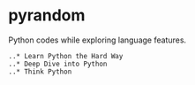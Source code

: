 # pyrandom
Python codes while exploring language features.

	..* Learn Python the Hard Way
	..* Deep Dive into Python
	..* Think Python
